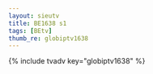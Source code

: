 ```yaml
--- 
layout: sieutv
title: BE1638 s1
tags: [BEtv]
thumb_re: globiptv1638
---
```

{% include tvadv key="globiptv1638" %} 
